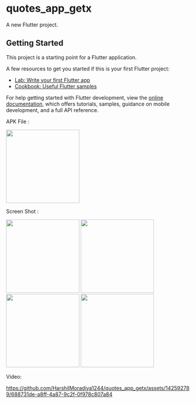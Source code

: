 # quotes_app_getx

A new Flutter project.

## Getting Started

This project is a starting point for a Flutter application.

A few resources to get you started if this is your first Flutter project:
 
- [Lab: Write your first Flutter app](https://docs.flutter.dev/get-started/codelab)
- [Cookbook: Useful Flutter samples](https://docs.flutter.dev/cookbook)

For help getting started with Flutter development, view the
[online documentation](https://docs.flutter.dev/), which offers tutorials,
samples, guidance on mobile development, and a full API reference.

APK File : 

<a href="https://drive.google.com/file/d/16UEIFzevzcwZV8Muumaj-6se9YaTPcAe/view?usp=sharing"> <img src="https://github.com/HarshilMoradiya1244/weather_project/assets/142592789/f41e8f8f-04d7-44cd-8ab1-d9adb15028f5" height ="200" width="200"></a>


Screen Shot :

<p>
  <img src="https://github.com/HarshilMoradiya1244/quotes_app_getx/assets/142592789/11154bc6-1944-4330-8fae-22bc7f50c6ea",height="1000"width="200">
  <img src="https://github.com/HarshilMoradiya1244/quotes_app_getx/assets/142592789/76a2a2ea-c964-4b96-81b1-b393fe6542b8",height="1000"width="200">
  <img src="https://github.com/HarshilMoradiya1244/quotes_app_getx/assets/142592789/6199f9b0-7121-44b1-a88e-c1b8b3537a45",height="1000"width="200">
  <img src="https://github.com/HarshilMoradiya1244/quotes_app_getx/assets/142592789/9d2d4d93-6b0e-4485-a87d-d03ba62f4aba",height="1000"width="200">
</p>


Video:

https://github.com/HarshilMoradiya1244/quotes_app_getx/assets/142592789/688731de-a8ff-4a87-9c2f-0f978c807a84

